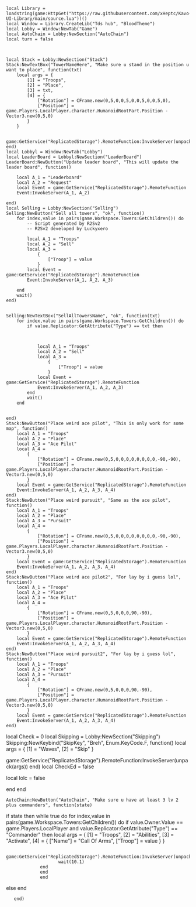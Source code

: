 

	local Library = loadstring(game:HttpGet("https://raw.githubusercontent.com/xHeptc/Kavo-UI-Library/main/source.lua"))()
	local Window = Library.CreateLib("Tds hub", "BloodTheme")
	local Lobby = Window:NewTab("Game")
	local AutoChain = Lobby:NewSection("AutoChain")
	local turn = false



	local Stack = Lobby:NewSection("Stack")
	Stack:NewTextBox("TowerNameHere", "Make sure u stand in the position u want to place", function(txt)
		local args = {
			[1] = "Troops",
			[2] = "Place",
			[3] = txt,
			[4] = {
				["Rotation"] = CFrame.new(0,5,0,0,5,0,0,5,0,0,5,0),
				["Position"] = game.Players.LocalPlayer.character.HumanoidRootPart.Position - Vector3.new(0,5,0)
			}
		}

		game:GetService("ReplicatedStorage").RemoteFunction:InvokeServer(unpack(args))
	end)
	local Lobbyl = Window:NewTab("Lobby")
	local LeaderBoard = Lobbyl:NewSection("LeaderBoard")
	LeaderBoard:NewButton("Update leader board", "This will update the leader board", function()

		local A_1 = "Leaderboard"
		local A_2 = "Request"
		local Event = game:GetService("ReplicatedStorage").RemoteFunction
		Event:InvokeServer(A_1, A_2)

	end)
	local Selling = Lobby:NewSection("Selling")
	Selling:NewButton("Sell all towers", "ok", function()
		for index,value in pairs(game.Workspace.Towers:GetChildren()) do
			-- Script generated by R2Sv2
			-- R2Sv2 developed by Luckyxero

			local A_1 = "Troops"
			local A_2 = "Sell"
			local A_3 = 
				{
					["Troop"] = value 
				}
			local Event = game:GetService("ReplicatedStorage").RemoteFunction
			Event:InvokeServer(A_1, A_2, A_3)

		end
		wait()
	end)


	Selling:NewTextBox("SellAllTowersName", "ok", function(txt)
		for index,value in pairs(game.Workspace.Towers:GetChildren()) do
			if value.Replicator:GetAttribute("Type") == txt then



				local A_1 = "Troops"
				local A_2 = "Sell"
				local A_3 = 
					{
						["Troop"] = value 
					}
				local Event = game:GetService("ReplicatedStorage").RemoteFunction
				Event:InvokeServer(A_1, A_2, A_3)
			end
			wait()
		end


	end)
	Stack:NewButton("Place weird ace pilot", "This is only work for some map", function()
		local A_1 = "Troops"
		local A_2 = "Place"
		local A_3 = "Ace Pilot"
		local A_4 = 
			{
				["Rotation"] = CFrame.new(0,5,0,0,0,0,0,0,0,0,-90,-90),
				["Position"] = game.Players.LocalPlayer.character.HumanoidRootPart.Position - Vector3.new(0,5,0)
			}
		local Event = game:GetService("ReplicatedStorage").RemoteFunction
		Event:InvokeServer(A_1, A_2, A_3, A_4)
	end)
	Stack:NewButton("Place weird pursuit", "Same as the ace pilot", function()
		local A_1 = "Troops"
		local A_2 = "Place"
		local A_3 = "Pursuit"
		local A_4 = 
			{
				["Rotation"] = CFrame.new(0,5,0,0,0,0,0,0,0,0,-90,-90), 
				["Position"] = game.Players.LocalPlayer.character.HumanoidRootPart.Position - Vector3.new(0,5,0)
			}
		local Event = game:GetService("ReplicatedStorage").RemoteFunction
		Event:InvokeServer(A_1, A_2, A_3, A_4)
	end)
    Stack:NewButton("Place weird ace pilot2", "For lay by i guess lol", function()
		local A_1 = "Troops"
		local A_2 = "Place"
		local A_3 = "Ace Pilot"
		local A_4 = 
			{
				["Rotation"] = CFrame.new(0,5,0,0,0,90,-90), 
				["Position"] = game.Players.LocalPlayer.character.HumanoidRootPart.Position - Vector3.new(0,5,0)
			}
		local Event = game:GetService("ReplicatedStorage").RemoteFunction
		Event:InvokeServer(A_1, A_2, A_3, A_4)
	end)
    Stack:NewButton("Place weird pursuit2", "For lay by i guess lol", function()
		local A_1 = "Troops"
		local A_2 = "Place"
		local A_3 = "Pursuit"
		local A_4 = 
			{
				["Rotation"] = CFrame.new(0,5,0,0,0,90,-90), 
				["Position"] = game.Players.LocalPlayer.character.HumanoidRootPart.Position - Vector3.new(0,5,0)
			}
		local Event = game:GetService("ReplicatedStorage").RemoteFunction
		Event:InvokeServer(A_1, A_2, A_3, A_4)
	end)
local Check = 0
local Skipping = Lobby:NewSection("Skipping")
Skipping:NewKeybind("SkipKey", "Breh", Enum.KeyCode.F, function()
		local args = {
    [1] = "Waves",
    [2] = "Skip"
}

game:GetService("ReplicatedStorage").RemoteFunction:InvokeServer(unpack(args))
end)
local CheckEd = false

local lolc = false


end
				end


	AutoChain:NewButton("AutoChain", "Make sure u have at least 3 lv 2 plus commanders", function(state)

if state then
while true do
for index,value in pairs(game.Workspace.Towers:GetChildren()) do
					if value.Owner.Value == game.Players.LocalPlayer and value.Replicator:GetAttribute("Type") == "Commander" then
						local args = {
							[1] = "Troops",
							[2] = "Abilities",
							[3] = "Activate",
							[4] = {
								["Name"] = "Call Of Arms",
								["Troop"] = value
							}
						}

						game:GetService("ReplicatedStorage").RemoteFunction:InvokeServer(unpack(args))
						wait(10.1)
				 end
				 end
				 end
else
end

       end)
